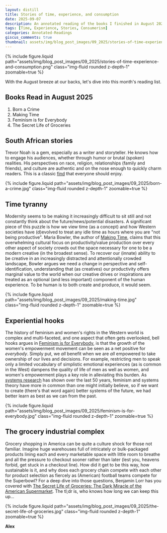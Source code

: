 ```yaml
---
layout: distill
title: Stories of time, experience, and consumption
date: 2025-09-07
description: An annotated reading of the books I finished in August 2025.
tags: [Time, Experience, Stories, Consumerism]
categories: Annotated-Readings
giscus_comments: true
thumbnail: assets/img/blog_post_images/09_2025/stories-of-time-experience-and-consumption.png
---
```


<div class="l-page">
  {% include figure.liquid path="assets/img/blog_post_images/09_2025/stories-of-time-experience-and-consumption.png" class="img-fluid rounded z-depth-1" zoomable=true %}
</div>

With the August breeze at our backs, let's dive into this month's reading list.

## Books Read in August 2025
1. Born a Crime
2. Making Time
3. Feminism is for Everybody
4. The Secret Life of Groceries

## South African stories

Trevor Noah is a gem, especially as a writer and storyteller. He knows how to engage his audiences, whether through humor or brutal (spoken) realities. His perspectives on race, religion, relationships (family and friends), and culture are authentic and on the nose enough to quickly charm readers. This is a classic [find](https://en.wikipedia.org/wiki/Born_a_Crime) that everyone should enjoy.

<div class="l-body">
  {% include figure.liquid path="assets/img/blog_post_images/09_2025/born-a-crime.jpg" class="img-fluid rounded z-depth-1" zoomable=true %}
</div>

## Time tyranny

Modernity seems to be making it increasingly difficult to sit still and not constantly think about the future/news/potential disasters. A significant piece of this puzzle is how we view time (as a concept) and how Western societies have (d)evolved to treat any idle time as hours where you are "not being productive". Maria Bowler, the author of [Making Time](https://www.amazon.com/Making-Time-Vision-Crafting-Productivity/dp/1540904075), claims that this overwhelming cultural focus on productivity/value production over every other aspect of society crowds out the space necessary for one to be a modern creative (in the broadest sense). To recover our (innate) ability to be creative in an increasingly distracted and attentionally crowded landscape, Bowler argues we need a change in perspective and self-identification, understanding that (as creatives) our productivity offers marginal value to the world when our creative drives or inspirations are treated as an optional (and less important) component of the human experience. To be human is to both create and produce, it would seem.

<div class="l-body">
  {% include figure.liquid path="assets/img/blog_post_images/09_2025/making-time.jpg" class="img-fluid rounded z-depth-1" zoomable=true %}
</div>

## Experiential hooks

The history of feminism and women's rights in the Western world is complex and multi-faceted, and one aspect that often gets overlooked, bell hooks argues in [Feminism is for Everybody](https://www.amazon.com/Feminism-Everybody-Passionate-bell-hooks/dp/0896086283), is that the growth of the women's empowerment movement can be seen as a net positive for *everybody*. Simply put, we *all* benefit when we are *all* empowered to take ownership of our lives and decisions. For example, restricting men to speak only a limited vocabulary of simplistic emotional experiences (as is common in the West) dampens the quality of life of men as well as women, and women's empowerment plays a key role in alleviating this burden. As [systems research](https://link.springer.com/article/10.1007/s11213-009-9164-6) has shown over the last 50 years, feminism and systems theory have more in common than one might initially believe, so if we want to create (there's that word again) better systems of the future, we had better learn as best as we can from the past.

<div class="l-body">
  {% include figure.liquid path="assets/img/blog_post_images/09_2025/feminism-is-for-everybody.jpg" class="img-fluid rounded z-depth-1" zoomable=true %}
</div>

## The grocery industrial complex

Grocery shopping in America can be quite a culture shock for those not familiar. Imagine huge warehouses full of intricately or bulk-packaged products lining each and every marketable space with little room to breathe and all the pressure to checkout sooner rather than later (lest you, heavens forbid, get stuck in a checkout line). How did it get to be this way, how sustainable is it, and why does each grocery chain compete with each other for product selection as fiercely as (American) football teams compete for the Superbowl? For a deep dive into those questions, Benjamin Lorr has you covered with [The Secret Life of Groceries: The Dark Miracle of the American Supermarket](https://www.benjaminlorr.net/book/the-secret-life-of-groceries/). The tl;dr is, who knows how long we can keep this up...

<div class="l-body">
  {% include figure.liquid path="assets/img/blog_post_images/09_2025/the-secret-life-of-groceries.jpg" class="img-fluid rounded z-depth-1" zoomable=true %}
</div>

**Alex**